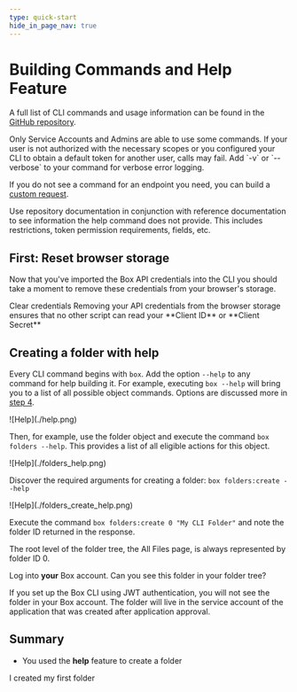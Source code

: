 ```yaml
---
type: quick-start
hide_in_page_nav: true
---
```


# Building Commands and Help Feature

A full list of CLI commands and usage information can be found in the
[GitHub repository][github].

<Message type=warning>
   Only Service Accounts and Admins are able to use some commands.
   If your user is not authorized with the necessary scopes or you
   configured your CLI to obtain a default token for another user, calls may
   fail. Add `-v` or `--verbose` to your command for verbose error logging.
</Message> 

If you do not see a command for an endpoint you need, you can build a
[custom request][custom].

<Message type=tip>
   Use repository documentation in conjunction with reference documentation to
   see information the help command does not provide. This includes 
   restrictions, token permission requirements, fields, etc. 
</Message>

<YouTube id='66wlIyS07Aw' />

## First: Reset browser storage

Now that you've imported the Box API credentials into the CLI you should take a
moment to remove these credentials from your browser's storage.

<ResetButton id='cli,credentials,observable_events'>
  Clear credentials
</ResetButton>

<Message warning>
  Removing your API credentials from the browser storage ensures that no other
  script can read your **Client ID** or **Client Secret**
</Message>

## Creating a folder with help

<!--alex ignore executing-->

Every CLI command begins with `box`. Add the option `--help` to any
command for help building it. For example, executing `box --help` will bring you
to a list of all possible object commands. Options are discussed more in
[step 4][four].

<ImageFrame center>
  ![Help](./help.png)
</ImageFrame>

<!--alex ignore execute-->

Then, for example, use the folder object and execute the command
`box folders --help`. This provides a list of all eligible actions for this
object.

<ImageFrame center>
  ![Help](./folders_help.png)
</ImageFrame>

<!-- markdownlint-disable line-length -->

Discover the required arguments for creating a folder: `box folders:create --help`

<!-- markdownlint-enable line-length -->

<ImageFrame center>
  ![Help](./folders_create_help.png)
</ImageFrame>

<!--alex ignore execute-->

Execute the command `box folders:create 0 "My CLI Folder"` and note the folder
ID returned in the response.

<Message type=tip>
   The root level of the folder tree, the All Files page, is always represented
   by folder ID 0.
</Message>

Log into **your** Box account. Can you see this folder in your folder tree?

<Message type=warning>
   If you set up the Box CLI using JWT authentication, you will not see the
   folder in your Box account. The folder will live in the service account
   of the application that was created after application approval.
</Message> 

## Summary

- You used the **help** feature to create a folder

<Next>I created my first folder</Next>

[github]: https://github.com/box/boxcli#command-topics-1
[custom]: https://github.com/box/boxcli/blob/master/docs/request.md
[sa]: g://getting-started/user-types/service-account
[four]: g://tooling/cli/quick-start/options-and-bulk-commands/#options
